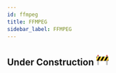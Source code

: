 ```yaml
---
id: ffmpeg
title: FFMPEG
sidebar_label: FFMPEG
---
```


## Under Construction <img src="../../assets/construction.png" alt="drawing" width="30"/>
